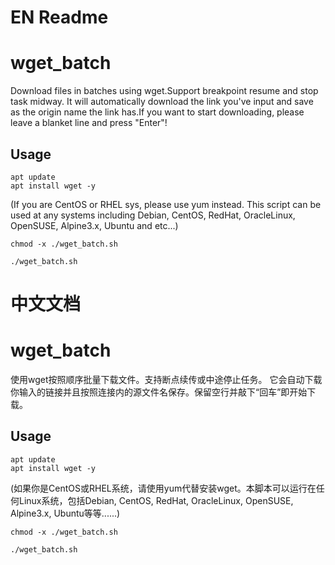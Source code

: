 # EN Readme
# wget_batch 
Download files in batches using wget.Support breakpoint resume and stop task midway.
It will automatically download the link you've input and save as the origin name the link has.If you want to start downloading, please leave a blanket line and press "Enter"!

## Usage

```
apt update
apt install wget -y
```
(If you are CentOS or RHEL sys, please use yum instead. This script can be used at any systems including Debian, CentOS, RedHat, OracleLinux, OpenSUSE, Alpine3.x, Ubuntu and etc...)

```
chmod -x ./wget_batch.sh
```


```
./wget_batch.sh
```

# 中文文档
# wget_batch
使用wget按照顺序批量下载文件。支持断点续传或中途停止任务。
它会自动下载你输入的链接并且按照连接内的源文件名保存。保留空行并敲下“回车”即开始下载。

## Usage
```
apt update
apt install wget -y
```
(如果你是CentOS或RHEL系统，请使用yum代替安装wget。本脚本可以运行在任何Linux系统，包括Debian, CentOS, RedHat, OracleLinux, OpenSUSE, Alpine3.x, Ubuntu等等......)

```
chmod -x ./wget_batch.sh
```


```
./wget_batch.sh
```
